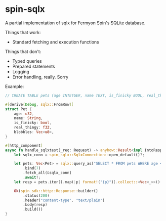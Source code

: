 # spin-sqlx

A partial implementation of sqlx for Fermyon Spin's SQLite database.

Things that work:

* Standard fetching and execution functions

Things that don't:

* Typed queries
* Prepared statements
* Logging
* Error handling, really. Sorry

Example:

```rust
// CREATE TABLE pets (age INTETGER, name TEXT, is_finicky BOOL, real_thingy REAL, blobbles BINARY);

#[derive(Debug, sqlx::FromRow)]
struct Pet {
    age: u32,
    name: String,
    is_finicky: bool,
    real_thingy: f32,
    blobbles: Vec<u8>,
}

#[http_component]
async fn handle_sqlxtest(_req: Request) -> anyhow::Result<impl IntoResponse> {
    let sqlx_conn = spin_sqlx::SqlxConnection::open_default()?;

    let pets: Vec<Pet> = sqlx::query_as("SELECT * FROM pets WHERE age < ?")
        .bind(7)
        .fetch_all(&sqlx_conn)
        .await?;
    let resp = pets.iter().map(|p| format!("{p}")).collect::<Vec<_>>().join(" and ");

    Ok(spin_sdk::http::Response::builder()
        .status(200)
        .header("content-type", "text/plain")
        .body(resp)
        .build())
}
```
